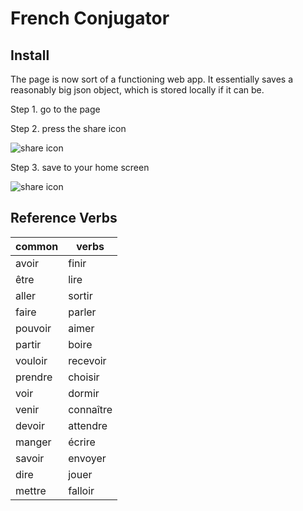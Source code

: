 # French Conjugator

## Install

The page is now sort of a functioning web app.
It essentially saves a reasonably big json object,
which is stored locally if it can be.

Step 1. go to the page 

Step 2. press the share icon

![share icon](img/share.jpg)

Step 3. save to your home screen

![share icon](img/save-home.jpg)

## Reference Verbs

| common  | verbs     |
| ------- | --------- |
| avoir   | finir     |
| être    | lire      |
| aller   | sortir    |
| faire   | parler    |
| pouvoir | aimer     |
| partir  | boire     |
| vouloir | recevoir  |
| prendre | choisir   |
| voir    | dormir    |
| venir   | connaître |
| devoir  | attendre  |
| manger  | écrire    |
| savoir  | envoyer   |
| dire    | jouer     |
| mettre  | falloir   |
